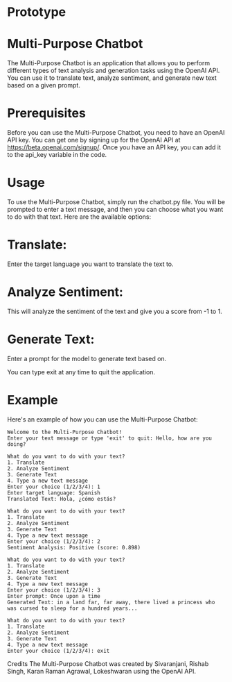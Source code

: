 # Prototype
# Multi-Purpose Chatbot
The Multi-Purpose Chatbot is an application that allows you to perform different types of text analysis and generation tasks using the OpenAI API. You can use it to translate text, analyze sentiment, and generate new text based on a given prompt.

# Prerequisites
Before you can use the Multi-Purpose Chatbot, you need to have an OpenAI API key. You can get one by signing up for the OpenAI API at https://beta.openai.com/signup/. Once you have an API key, you can add it to the api_key variable in the code.

# Usage
To use the Multi-Purpose Chatbot, simply run the chatbot.py file. You will be prompted to enter a text message, and then you can choose what you want to do with that text. Here are the available options:

# Translate: 
Enter the target language you want to translate the text to.

# Analyze Sentiment: 
This will analyze the sentiment of the text and give you a score from -1 to 1.

# Generate Text: 
Enter a prompt for the model to generate text based on.

You can type exit at any time to quit the application.

# Example
Here's an example of how you can use the Multi-Purpose Chatbot:

```
Welcome to the Multi-Purpose Chatbot!
Enter your text message or type 'exit' to quit: Hello, how are you doing?

What do you want to do with your text?
1. Translate
2. Analyze Sentiment
3. Generate Text
4. Type a new text message
Enter your choice (1/2/3/4): 1
Enter target language: Spanish
Translated Text: Hola, ¿cómo estás?

What do you want to do with your text?
1. Translate
2. Analyze Sentiment
3. Generate Text
4. Type a new text message
Enter your choice (1/2/3/4): 2
Sentiment Analysis: Positive (score: 0.898)

What do you want to do with your text?
1. Translate
2. Analyze Sentiment
3. Generate Text
4. Type a new text message
Enter your choice (1/2/3/4): 3
Enter prompt: Once upon a time
Generated Text: in a land far, far away, there lived a princess who was cursed to sleep for a hundred years...

What do you want to do with your text?
1. Translate
2. Analyze Sentiment
3. Generate Text
4. Type a new text message
Enter your choice (1/2/3/4): exit
```

Credits
The Multi-Purpose Chatbot was created by Sivaranjani, Rishab Singh, Karan Raman Agrawal, Lokeshwaran using the OpenAI API.
